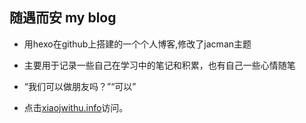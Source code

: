 ﻿## 随遇而安 my blog

- 用hexo在github上搭建的一个个人博客,修改了jacman主题

- 主要用于记录一些自己在学习中的笔记和积累，也有自己一些心情随笔

- “我们可以做朋友吗？”“可以”

- 点击[xiaojwithu.info](http://xiaojwithu.info/)访问。